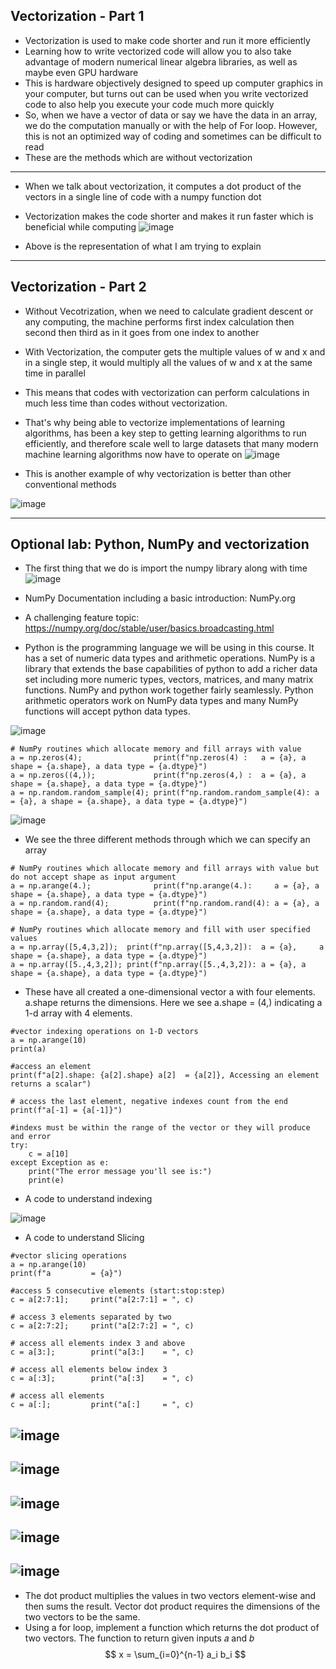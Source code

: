 ## Vectorization - Part 1

- Vectorization is used to make code shorter and run it more efficiently
- Learning how to write vectorized code will allow you to also take advantage of modern numerical linear algebra libraries, as well as maybe even GPU hardware
- This is hardware objectively designed to speed up computer graphics in your computer, but turns out can be used when you write vectorized code to also help you execute your code much more quickly
- So, when we have a vector of data or say we have the data in an array, we do the computation manually or with the help of For loop. However, this is not an optimized way of coding and sometimes can be difficult to read
- These are the methods which are without vectorization
---
- When we talk about vectorization, it computes a dot product of the vectors in a single line of code with a numpy function dot
- Vectorization makes the code shorter and makes it run faster which is beneficial while computing
![image](https://github.com/user-attachments/assets/761870c4-8aac-4345-b6b2-11219de12706)

- Above is the representation of what I am trying to explain

---

## Vectorization - Part 2

- Without Vecotrization, when we need to calculate gradient descent or any computing, the machine performs first index calculation then second then third as in it goes from one index to another
- With Vectorization, the computer gets the multiple values of w and x and in a single step, it would multiply all the values of w and x at the same time in parallel
- This means that codes with vectorization can perform calculations in much less time than codes without vectorization.
- That's why being able to vectorize implementations of learning algorithms, has been a key step to getting learning algorithms to run efficiently, and therefore scale well to large datasets that many modern machine learning algorithms now have to operate on
![image](https://github.com/user-attachments/assets/2055153d-e231-4e04-bde2-16e774a35a2b)

- This is another example of why vectorization is better than other conventional methods

![image](https://github.com/user-attachments/assets/d8c39c22-3948-4ab4-a564-57a293cca05e)

---

## Optional lab: Python, NumPy and vectorization

- The first thing that we do is import the numpy library along with time
![image](https://github.com/user-attachments/assets/198fe5ca-2071-445a-8779-1b92c15c7936)

- NumPy Documentation including a basic introduction: NumPy.org
- A challenging feature topic: https://numpy.org/doc/stable/user/basics.broadcasting.html

- Python is the programming language we will be using in this course. It has a set of numeric data types and arithmetic operations. NumPy is a library that extends the base capabilities of python to add a richer data set including more numeric types, vectors, matrices, and many matrix functions. NumPy and python work together fairly seamlessly. Python arithmetic operators work on NumPy data types and many NumPy functions will accept python data types.

![image](https://github.com/user-attachments/assets/ce766f6e-268c-46ab-b0a8-b44b80dcd8b3)

```
# NumPy routines which allocate memory and fill arrays with value
a = np.zeros(4);                print(f"np.zeros(4) :   a = {a}, a shape = {a.shape}, a data type = {a.dtype}")
a = np.zeros((4,));             print(f"np.zeros(4,) :  a = {a}, a shape = {a.shape}, a data type = {a.dtype}")
a = np.random.random_sample(4); print(f"np.random.random_sample(4): a = {a}, a shape = {a.shape}, a data type = {a.dtype}")
```
![image](https://github.com/user-attachments/assets/3df98687-36a6-421e-96ee-cf5eb323b19d)

- We see the three different methods through which we can specify an array
```
# NumPy routines which allocate memory and fill arrays with value but do not accept shape as input argument
a = np.arange(4.);              print(f"np.arange(4.):     a = {a}, a shape = {a.shape}, a data type = {a.dtype}")
a = np.random.rand(4);          print(f"np.random.rand(4): a = {a}, a shape = {a.shape}, a data type = {a.dtype}")

# NumPy routines which allocate memory and fill with user specified values
a = np.array([5,4,3,2]);  print(f"np.array([5,4,3,2]):  a = {a},     a shape = {a.shape}, a data type = {a.dtype}")
a = np.array([5.,4,3,2]); print(f"np.array([5.,4,3,2]): a = {a}, a shape = {a.shape}, a data type = {a.dtype}")
```

- These have all created a one-dimensional vector a with four elements. a.shape returns the dimensions. Here we see a.shape = (4,) indicating a 1-d array with 4 elements.

```
#vector indexing operations on 1-D vectors
a = np.arange(10)
print(a)

#access an element
print(f"a[2].shape: {a[2].shape} a[2]  = {a[2]}, Accessing an element returns a scalar")

# access the last element, negative indexes count from the end
print(f"a[-1] = {a[-1]}")

#indexs must be within the range of the vector or they will produce and error
try:
    c = a[10]
except Exception as e:
    print("The error message you'll see is:")
    print(e)
```
- A code to understand indexing

![image](https://github.com/user-attachments/assets/9908ed14-d334-40d7-85eb-6a1a1d5d4c7d)

- A code to understand Slicing
```
#vector slicing operations
a = np.arange(10)
print(f"a         = {a}")

#access 5 consecutive elements (start:stop:step)
c = a[2:7:1];     print("a[2:7:1] = ", c)

# access 3 elements separated by two 
c = a[2:7:2];     print("a[2:7:2] = ", c)

# access all elements index 3 and above
c = a[3:];        print("a[3:]    = ", c)

# access all elements below index 3
c = a[:3];        print("a[:3]    = ", c)

# access all elements
c = a[:];         print("a[:]     = ", c)
```

![image](https://github.com/user-attachments/assets/72ee8093-e636-41ec-94cf-839ae30c2637)
---
![image](https://github.com/user-attachments/assets/67686e8d-b892-4c86-98cd-8285403365d0)
---

![image](https://github.com/user-attachments/assets/4c6d78f9-d600-4b04-8ffe-2d44b63d9fcc)
---
![image](https://github.com/user-attachments/assets/689b9720-2837-4a80-9f44-4535530dd865)
---
![image](https://github.com/user-attachments/assets/13712e66-327a-4563-a88a-5603f2a246c6)
---
- The dot product multiplies the values in two vectors element-wise and then sums the result. Vector dot product requires the dimensions of the two vectors to be the same.
- Using a for loop, implement a function which returns the dot product of two vectors. The function to return given inputs  𝑎 and  𝑏 </br>
$$
x = \sum_{i=0}^{n-1} a_i b_i
$$

